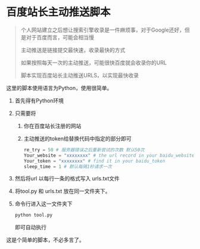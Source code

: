 # 百度站长主动推送脚本

> 个人网站建立之后想让搜索引擎收录是一件麻烦事，对于Google还好，但是对于百度而言，可能会相当慢
>
> 主动推送是链接提交最快速，收录最快的方式
>
> 如果按照每天一次的主动推送，可能很快百度就会收录你的URL
>
> 脚本实现百度站长主动推送URLS，以实现最快收录

这里的脚本使用语言为Python，使用很简单。

1. 首先得有Python环境

2. 只需要将 

   1. 你在百度站长注册的网站

   2. 主动推送的token给替换代码中指定的部分即可

      ``` python
      re_try = 50 # 服务器错误之后重新尝试的次数 默认50次
      Your_website = "xxxxxxxx" # the url record in your baidu_website
      Your_token = "xxxxxxxx" # find it in your baidu_token
      sleep_time = 1 # 默认每隔1秒请求一次
      ```

      

3. 然后将url 以每行一条的格式写入 urls.txt文件

4. 将tool.py 和  urls.txt 放在同一文件夹下。

5. 命令行进入这一文件夹下

   ``` python
   python tool.py
   ```

   即可自动执行

这是个简单的脚本，不必多言了。

